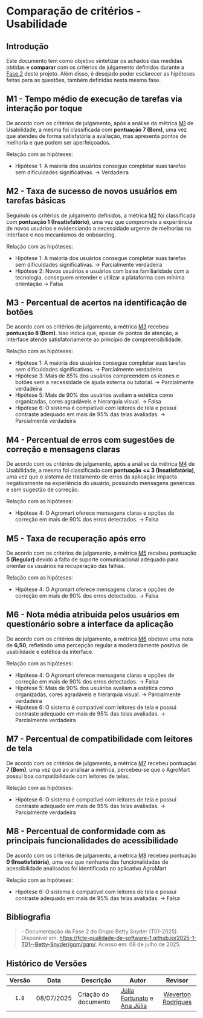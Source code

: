 # Comparação de critérios - Usabilidade

## Introdução

Este documento tem como objetivo sintetizar os achados das medidas obtidas e **comparar** com os critérios de julgamento definidos durante a [Fase 2](https://fcte-qualidade-de-software-1.github.io/2025-1-T01--Betty-Snyder/gqm/gqm/#criterios-para-julgamento) deste projeto. Além disso, é desejado poder esclarecer as hipóteses feitas para as questões, também definidas nesta mesma fase. 


## M1 - Tempo médio de execução de tarefas via interação por toque

De acordo com os critérios de julgamento, após a análise da métrica [M1](https://fcte-qualidade-de-software-1.github.io/2025-1-T01--Betty-Snyder/medidas-obtidas/usabilidade/usabilidade-m1/) de Usabilidade, a mesma foi classificada com **pontuação 7 (Bom)**, uma vez que atendeu de forma satisfatória a avaliação, mas apresenta pontos de melhoria e que podem ser aperfeiçoados. 

Relação com as hipóteses: 
- Hipótese 1: A maioria dos usuários consegue completar suas tarefas sem dificuldades significativas. -> Verdadeira

## M2 - Taxa de sucesso de novos usuários em tarefas básicas

Seguindo os critérios de julgamento definidos, a métrica [M2](https://fcte-qualidade-de-software-1.github.io/2025-1-T01--Betty-Snyder/medidas-obtidas/usabilidade/usabilidade-m2/) foi classificada com **pontuação 1 (Insatisfatório)**, uma vez que compromete a experiência de novos usuários e evidenciando a necessidade urgente de melhorias na interface e nos mecanismos de onboarding.

Relação com as hipóteses: 
- Hipótese 1: A maioria dos usuários consegue completar suas tarefas sem dificuldades significativas. -> Parcialmente verdadeira
- Hipótese 2: Novos usuários e usuários com baixa familiaridade com a tecnologia, conseguem entender e utilizar a plataforma com mínima orientação -> Falsa

## M3 - Percentual de acertos na identificação de botões

De acordo com os critérios de julgamento, a métrica [M3](https://fcte-qualidade-de-software-1.github.io/2025-1-T01--Betty-Snyder/medidas-obtidas/usabilidade/usabilidade-m3/) recebeu **pontuação 8 (Bom)**. Isso indica que, apesar de pontos de atenção, a interface atende satisfatoriamente ao princípio de compreensibilidade.

Relação com as hipóteses: 
- Hipótese 1: A maioria dos usuários consegue completar suas tarefas sem dificuldades significativas. -> Parcialmente verdadeira
- Hipótese 3: Mais de 85% dos usuários compreendem os ícones e botões sem a necessidade de ajuda externa ou tutorial. -> Parcialmente verdadeira
- Hipótese 5: Mais de 90% dos usuários avaliam a estética como organizadas, cores agradáveis e hierarquia visual. -> Falsa
- Hipótese 6: O sistema é compatível com leitores de tela e possui contraste adequado em mais de 95% das telas avaliadas. -> Parcialmente verdadeira

## M4 - Percentual de erros com sugestões de correção e mensagens claras

De acordo com os critérios de julgamento, após a análise da métrica [M4](https://fcte-qualidade-de-software-1.github.io/2025-1-T01--Betty-Snyder/medidas-obtidas/usabilidade/usabilidade-m4/) de Usabilidade, a mesma foi classificada com **pontuação <= 3 (Insatisfatória)**, uma vez que o sistema de tratamento de erros da aplicação impacta negativamente na experiência do usuário, possuindo mensagens genéricas e sem sugestão de correção.

Relação com as hipóteses: 
- Hipótese 4: O Agromart oferece mensagens claras e opções de correção em mais de 90% dos erros detectados. -> Falsa

## M5 - Taxa de recuperação após erro

De acordo com os critérios de julgamento, a métrica [M5](https://fcte-qualidade-de-software-1.github.io/2025-1-T01--Betty-Snyder/medidas-obtidas/usabilidade/usabilidade-m5/) recebeu pontuação **5 (Regular)** devido a falta de suporte comunicacional adequado para orientar os usuários na recuperação das falhas.

Relação com as hipóteses: 
- Hipótese 4: O Agromart oferece mensagens claras e opções de correção em mais de 90% dos erros detectados. -> Falsa

## M6 - Nota média atribuída pelos usuários em questionário sobre a interface da aplicação

De acordo com os critérios de julgamento, a métrica [M6](https://fcte-qualidade-de-software-1.github.io/2025-1-T01--Betty-Snyder/medidas-obtidas/usabilidade/usabilidade-m6/) obeteve uma nota de **6,50**, refletindo uma percepção regular a moderadamente positiva de usabilidade e estética da interface.

Relação com as hipóteses: 
- Hipótese 4: O Agromart oferece mensagens claras e opções de correção em mais de 90% dos erros detectados. -> Falsa
- Hipótese 5: Mais de 90% dos usuários avaliam a estética como organizadas, cores agradáveis e hierarquia visual. -> Parcialmente verdadeira
- Hipótese 6: O sistema é compatível com leitores de tela e possui contraste adequado em mais de 95% das telas avaliadas. -> Parcialmente verdadeira

## M7 - Percentual de compatibilidade com leitores de tela

De acordo com os critérios de julgamento, a métrica [M7](https://fcte-qualidade-de-software-1.github.io/2025-1-T01--Betty-Snyder/medidas-obtidas/usabilidade/usabilidade-m7/) recebeu pontuação **7 (Bom)**, uma vez que ao analisar a métrica, percebeu-se que o AgroMart possui boa compatibilidade com leitores de telas.

Relação com as hipóteses: 

- Hipótese 6: O sistema é compatível com leitores de tela e possui contraste adequado em mais de 95% das telas avaliadas. -> Parcialmente verdadeira

## M8 - Percentual de conformidade com as principais funcionalidades de acessibilidade

De acordo com os critérios de julgamento, a métrica [M8](https://fcte-qualidade-de-software-1.github.io/2025-1-T01--Betty-Snyder/medidas-obtidas/usabilidade/usabilidade-m6/) recebeu pontuação **0 (Insatisfatória)**, uma vez que nenhuma das funcionalidades de acessibilidade analisadas foi identificada no aplicativo AgroMart

Relação com as hipóteses: 

- Hipótese 6: O sistema é compatível com leitores de tela e possui contraste adequado em mais de 95% das telas avaliadas. -> Falsa

## Bibliografia 

> \- Documentação da Fase 2 do Grupo Betty Snyder (T01-2025). Disponível em: <https://fcte-qualidade-de-software-1.github.io/2025-1-T01--Betty-Snyder/gqm/gqm/>. Acesso em: 08 de julho de 2025.

## Histórico de Versões

|Versão|Data|Descrição|Autor|Revisor|
|:----:|----|---------|-----|:-------:|
|`1.0`|08/07/2025|Criação do documento| [Júlia Fortunato](https://github.com/julia-fortunato) e [Ana Júlia](https://github.com/ailujana) |[Weverton Rodrigues](https://github.com/vevetin)|